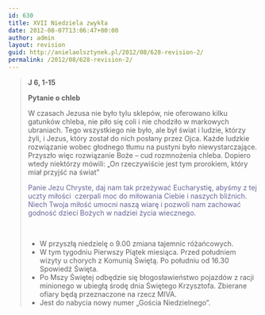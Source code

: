```yaml
---
id: 630
title: XVII Niedziela zwykła
date: 2012-08-07T13:06:47+00:00
author: admin
layout: revision
guid: http://anielaolsztynek.pl/2012/08/628-revision-2/
permalink: /2012/08/628-revision-2/
---
```

> **J 6, 1-15**
> 
> **Pytanie o chleb**
> 
> W czasach Jezusa nie było tylu sklepów, nie oferowano kilku gatunków chleba, nie piło się coli i nie chodziło w markowych ubraniach. Tego wszystkiego nie było, ale był świat i ludzie, którzy żyli, i Jezus, który został do nich posłany przez Ojca. Każde ludzkie rozwiązanie wobec głodnego tłumu na pustyni było niewystarczające. Przyszło więc rozwiązanie Boże &#8211; cud rozmnożenia chleba. Dopiero wtedy niektórzy mówili: &#8222;On rzeczywiście jest tym prorokiem, który miał przyjść na świat&#8221;
> 
> <span style="color: #666699;">Panie Jezu Chryste, daj nam tak przeżywać Eucharystię, abyśmy z tej uczty miłości  czerpali moc do miłowania Ciebie i naszych bliźnich. Niech Twoja miłość umocni naszą wiarę i pozwoli nam zachować godność dzieci Bożych w nadziei życia wiecznego.</span>
> 
> <span style="color: #666699;"><br /> </span>
> 
>   * <span style="font-style: normal;">W przyszłą niedzielę o 9.00 zmiana tajemnic różańcowych.</span>
>   * <span style="font-style: normal;">W tym tygodniu Pierwszy Piątek miesiąca. Przed południem wizyty u chorych z Komunią Świętą. Po południu od 16.30 Spowiedź Święta.</span>
>   * <span style="font-style: normal;">Po Mszy Świętej odbędzie się błogosławieństwo pojazdów z racji minionego w ubiegłą środę dnia Świętego Krzysztofa. Zbierane ofiary będą przeznaczone na rzecz MIVA.</span>
>   * <span style="font-style: normal;">Jest do nabycia nowy numer &#8222;Gościa Niedzielnego&#8221;.</span>

<span style="color: #666699;"><br /> </span>
